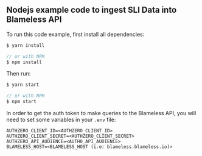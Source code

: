 ## Nodejs example code to ingest SLI Data into Blameless API

To run this code example, first install all dependencies:
```javascript
$ yarn install

// or with NPM
$ npm install
```

Then run:
```javascript
$ yarn start

// or with NPM
$ npm start
```


In order to get the auth token to make queries to the Blameless API, you will need to set some variables in your `.env` file:

```
AUTHZERO_CLIENT_ID=<AUTHZERO_CLIENT_ID>
AUTHZERO_CLIENT_SECRET=<AUTHZERO_CLIENT_SECRET>
AUTHZERO_API_AUDIENCE=<AUTH0_API_AUDIENCE>
BLAMELESS_HOST=<BLAMELESS_HOST (i.e: blameless.blameless.io)>
```